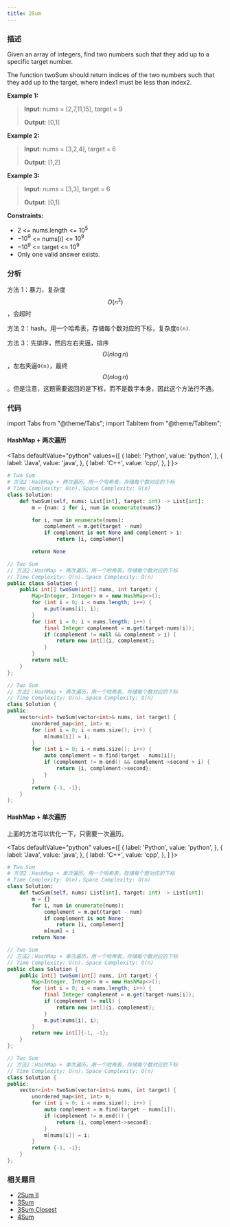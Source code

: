 ```yaml
---
title: 2Sum
---
```


### 描述

Given an array of integers, find two numbers such that they add up to a specific target number.

The function twoSum should return indices of the two numbers such that they add up to the target, where index1 must be less than index2.

**Example 1:**

> **Input**: nums = [2,7,11,15], target = 9
>
> **Output**: [0,1]

**Example 2:**

> **Input**: nums = [3,2,4], target = 6
>
> **Output**: [1,2]

**Example 3:**

> **Input**: nums = [3,3], target = 6
>
> **Output**: [0,1]

**Constraints:**

- 2 <= nums.length <= $10^5$
- $-10^9$ <= nums[i] <= $10^9$
- $-10^9$ <= target <= $10^9$
- Only one valid answer exists.

### 分析

方法 1：暴力，复杂度$$O(n^2)$$，会超时

方法 2：hash。用一个哈希表，存储每个数对应的下标，复杂度`O(n)`.

方法 3：先排序，然后左右夹逼，排序$$O(n\log n)$$，左右夹逼`O(n)`，最终$$O(n\log n)$$。但是注意，这题需要返回的是下标，而不是数字本身，因此这个方法行不通。

### 代码

import Tabs from "@theme/Tabs";
import TabItem from "@theme/TabItem";

#### HashMap + 两次遍历

<Tabs
defaultValue="python"
values={[
{ label: 'Python', value: 'python', },
{ label: 'Java', value: 'java', },
{ label: 'C++', value: 'cpp', },
]
}>
<TabItem value="python">

```python
# Two Sum
# 方法2：HashMap + 两次遍历。用一个哈希表，存储每个数对应的下标
# Time Complexity: O(n)，Space Complexity: O(n)
class Solution:
    def twoSum(self, nums: List[int], target: int) -> List[int]:
        m = {num: i for i, num in enumerate(nums)}

        for i, num in enumerate(nums):
            complement = m.get(target - num)
            if complement is not None and complement > i:
                return [i, complement]

        return None
```

</TabItem>
<TabItem value="java">

```java
// Two Sum
// 方法2：HashMap + 两次遍历。用一个哈希表，存储每个数对应的下标
// Time Complexity: O(n)，Space Complexity: O(n)
public class Solution {
    public int[] twoSum(int[] nums, int target) {
        Map<Integer, Integer> m = new HashMap<>();
        for (int i = 0; i < nums.length; i++) {
            m.put(nums[i], i);
        }
        for (int i = 0; i < nums.length; i++) {
            final Integer complement = m.get(target-nums[i]);
            if (complement != null && complement > i) {
                return new int[]{i, complement};
            }
        }
        return null;
    }
};
```

</TabItem>
<TabItem value="cpp">

```cpp
// Two Sum
// 方法2：HashMap + 两次遍历。用一个哈希表，存储每个数对应的下标
// Time Complexity: O(n)，Space Complexity: O(n)
class Solution {
public:
    vector<int> twoSum(vector<int>& nums, int target) {
        unordered_map<int, int> m;
        for (int i = 0; i < nums.size(); i++) {
            m[nums[i]] = i;
        }
        for (int i = 0; i < nums.size(); i++) {
            auto complement = m.find(target - nums[i]);
            if (complement != m.end() && complement->second > i) {
                return {i, complement->second};
            }
        }
        return {-1, -1};
    }
};
```

</TabItem>
</Tabs>

#### HashMap + 单次遍历

上面的方法可以优化一下，只需要一次遍历。

<Tabs
defaultValue="python"
values={[
{ label: 'Python', value: 'python', },
{ label: 'Java', value: 'java', },
{ label: 'C++', value: 'cpp', },
]
}>
<TabItem value="python">

```python
# Two Sum
# 方法2：HashMap + 单次遍历。用一个哈希表，存储每个数对应的下标
# Time Complexity: O(n)，Space Complexity: O(n)
class Solution:
    def twoSum(self, nums: List[int], target: int) -> List[int]:
        m = {}
        for i, num in enumerate(nums):
            complement = m.get(target - num)
            if complement is not None:
                return [i, complement]
            m[num] = i
        return None
```

</TabItem>
<TabItem value="java">

```java
// Two Sum
// 方法2：HashMap + 单次遍历。用一个哈希表，存储每个数对应的下标
// Time Complexity: O(n)，Space Complexity: O(n)
public class Solution {
    public int[] twoSum(int[] nums, int target) {
        Map<Integer, Integer> m = new HashMap<>();
        for (int i = 0; i < nums.length; i++) {
            final Integer complement = m.get(target-nums[i]);
            if (complement != null) {
                return new int[]{i, complement};
            }
            m.put(nums[i], i);
        }
        return new int[]{-1, -1};
    }
};
```

</TabItem>
<TabItem value="cpp">

```cpp
// Two Sum
// 方法2：HashMap + 单次遍历。用一个哈希表，存储每个数对应的下标
// Time Complexity: O(n)，Space Complexity: O(n)
class Solution {
public:
    vector<int> twoSum(vector<int>& nums, int target) {
        unordered_map<int, int> m;
        for (int i = 0; i < nums.size(); i++) {
            auto complement = m.find(target - nums[i]);
            if (complement != m.end()) {
                return {i, complement->second};
            }
            m[nums[i]] = i;
        }
        return {-1, -1};
    }
};
```

</TabItem>
</Tabs>

### 相关题目

- [2Sum II](2sum-ii.md)
- [3Sum](3sum.md)
- [3Sum Closest](3sum-closest.md)
- [4Sum](4sum.md)
